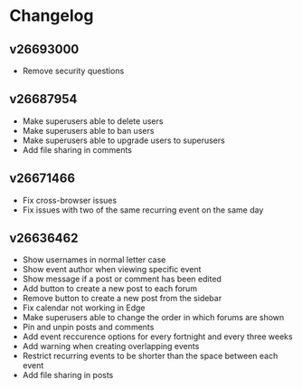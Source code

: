 # Changelog
## v26693000
- Remove security questions

## v26687954
- Make superusers able to delete users
- Make superusers able to ban users
- Make superusers able to upgrade users to superusers
- Add file sharing in comments

## v26671466
- Fix cross-browser issues
- Fix issues with two of the same recurring event on the same day

## v26636462
- Show usernames in normal letter case
- Show event author when viewing specific event
- Show message if a post or comment has been edited
- Add button to create a new post to each forum
- Remove button to create a new post from the sidebar
- Fix calendar not working in Edge
- Make superusers able to change the order in which forums are shown
- Pin and unpin posts and comments
- Add event reccurence options for every fortnight and every three weeks
- Add warning when creating overlapping events
- Restrict recurring events to be shorter than the space between each event
- Add file sharing in posts
